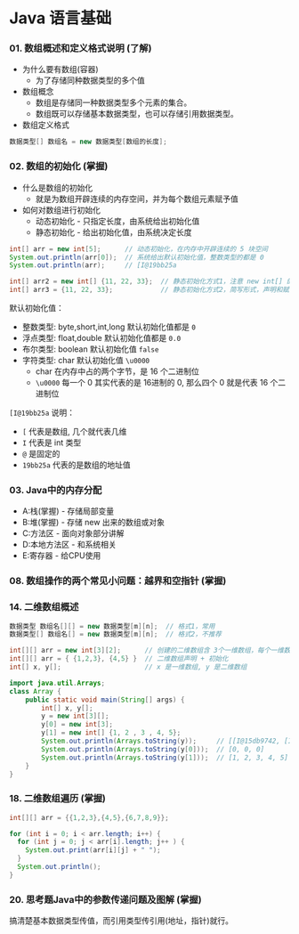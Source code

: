 # Java 语言基础

### 01. 数组概述和定义格式说明 (了解)

* 为什么要有数组(容器)
  * 为了存储同种数据类型的多个值
* 数组概念
  * 数组是存储同一种数据类型多个元素的集合。
  * 数组既可以存储基本数据类型，也可以存储引用数据类型。
* 数组定义格式
```java
数据类型[] 数组名 = new 数据类型[数组的长度];
```

### 02. 数组的初始化 (掌握)

* 什么是数组的初始化
  * 就是为数组开辟连续的内存空间，并为每个数组元素赋予值
* 如何对数组进行初始化
  * 动态初始化 - 只指定长度，由系统给出初始化值
  * 静态初始化 - 给出初始化值，由系统决定长度

```java
int[] arr = new int[5];      // 动态初始化，在内存中开辟连续的 5 块空间
System.out.println(arr[0]);  // 系统给出默认初始化值，整数类型的都是 0
System.out.println(arr);     // [I@19bb25a

int[] arr2 = new int[] {11, 22, 33};  // 静态初始化方式1，注意 new int[] 的中括号中不能出现数值
int[] arr3 = {11, 22, 33};            // 静态初始化方式2，简写形式，声明和赋值必须同时进行
```

默认初始化值：
  * 整数类型: byte,short,int,long 默认初始化值都是 `0`
  * 浮点类型: float,double 默认初始化值都是 `0.0`
  * 布尔类型: boolean 默认初始化值 `false`
  * 字符类型: char 默认初始化值 `\u0000`
    * char 在内存中占的两个字节，是 16 个二进制位
    * `\u0000` 每一个 0 其实代表的是 16进制的 0, 那么四个 0 就是代表 16 个二进制位

`[I@19bb25a` 说明：
  * `[` 代表是数组, 几个就代表几维
  * `I` 代表是 int 类型
  * `@` 是固定的
  * `19bb25a` 代表的是数组的地址值


### 03. Java中的内存分配

* A:栈(掌握) - 存储局部变量
* B:堆(掌握) - 存储 new 出来的数组或对象
* C:方法区 - 面向对象部分讲解
* D:本地方法区 - 和系统相关
* E:寄存器 - 给CPU使用

### 08. 数组操作的两个常见小问题：越界和空指针 (掌握)

### 14. 二维数组概述

```java
数据类型 数组名[][] = new 数据类型[m][n];  // 格式1，常用
数据类型[] 数组名[] = new 数据类型[m][n];  // 格式2，不推荐
```

```java
int[][] arr = new int[3][2];      // 创建的二维数组含 3个一维数组，每个一维数组有 2个元素
int[][] arr = { {1,2,3}, {4,5} }  // 二维数组声明 + 初始化
int[] x, y[];                     // x 是一维数组, y 是二维数组
```

```java
import java.util.Arrays;
class Array {
	public static void main(String[] args) {
		int[] x, y[];
		y = new int[3][];
		y[0] = new int[3];
		y[1] = new int[] {1, 2 , 3 , 4, 5};
		System.out.println(Arrays.toString(y));     // [[I@15db9742, [I@6d06d69c, null]
		System.out.println(Arrays.toString(y[0]));  // [0, 0, 0]
		System.out.println(Arrays.toString(y[1]));  // [1, 2, 3, 4, 5]
	}
}
```

### 18. 二维数组遍历 (掌握)

```java
int[][] arr = {{1,2,3},{4,5},{6,7,8,9}};

for (int i = 0; i < arr.length; i++) {
  for (int j = 0; j < arr[i].length; j++ ) {
    System.out.print(arr[i][j] + " ");
  }
  System.out.println();
}
```

### 20. 思考题Java中的参数传递问题及图解 (掌握)

搞清楚基本数据类型传值，而引用类型传引用(地址，指针)就行。
